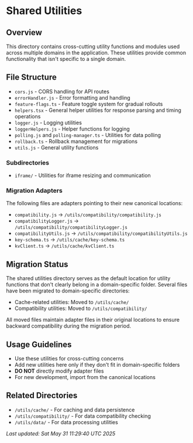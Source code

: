# Shared Utilities

## Overview

This directory contains cross-cutting utility functions and modules used across multiple domains in the application. These utilities provide common functionality that isn't specific to a single domain.

## File Structure

- `cors.js` - CORS handling for API routes
- `errorHandler.js` - Error formatting and handling
- `feature-flags.ts` - Feature toggle system for gradual rollouts
- `helpers.tsx` - General helper utilities for response parsing and timing operations
- `logger.js` - Logging utilities
- `loggerHelpers.js` - Helper functions for logging
- `polling.js` and `polling-manager.ts` - Utilities for data polling
- `rollback.ts` - Rollback management for migrations
- `utils.js` - General utility functions

### Subdirectories

- `iframe/` - Utilities for iframe resizing and communication

### Migration Adapters

The following files are adapters pointing to their new canonical locations:

- `compatibility.js` → `/utils/compatibility/compatibility.js`
- `compatibilityLogger.js` → `/utils/compatibility/compatibilityLogger.js`
- `compatibilityUtils.js` → `/utils/compatibility/compatibilityUtils.js`
- `key-schema.ts` → `/utils/cache/key-schema.ts`
- `kvClient.ts` → `/utils/cache/kvClient.ts`

## Migration Status

The shared utilities directory serves as the default location for utility functions that don't clearly belong in a domain-specific folder. Several files have been migrated to domain-specific directories:

- Cache-related utilities: Moved to `/utils/cache/`
- Compatibility utilities: Moved to `/utils/compatibility/`

All moved files maintain adapter files in their original locations to ensure backward compatibility during the migration period.

## Usage Guidelines

- Use these utilities for cross-cutting concerns
- Add new utilities here only if they don't fit in domain-specific folders
- **DO NOT** directly modify adapter files
- For new development, import from the canonical locations

## Related Directories

- `/utils/cache/` - For caching and data persistence
- `/utils/compatibility/` - For data compatibility checking
- `/utils/data/` - For data processing utilities

_Last updated: Sat May 31 11:29:40 UTC 2025_
